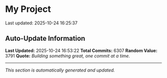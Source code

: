 # My Project


Last updated: 2025-10-24 16:25:37










































































































































































































































































































































































































































































































































































































































































































































































































































































































































































































































































































































































































































































































































































































































































































































































































































































































































































































































































































































































































































































































































































































































































































































































































































































































































































































































































































































































































































































































































































































































































































































































































































































































































































































































































































































































































































































































































































































































































































































































































































































































































































































































































































































































































































































































































































































































































































































































































































































































































































































































































































































































































































































































































































































































































































































































































































































































































































































































































































































































































































































































































































































































































































































































































































































































































































































































































































































































































































































































































































## Auto-Update Information

**Last Updated:** 2025-10-24 16:53:22
**Total Commits:** 6307
**Random Value:** 3791
**Quote:** _Building something great, one commit at a time._

---
_This section is automatically generated and updated._